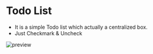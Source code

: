 # Todo List

- It is a simple Todo list which actually a centralized box.
- Just Checkmark & Uncheck

![preview](preview/preview.gif)